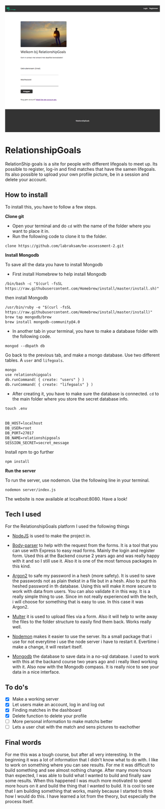 ![alt text](https://github.com/labraksam/assessment-2.md/blob/master/screenshot.png "RelationshipGoals")


# RelationshipGoals
RelationShip goals is a site for people with different lifegoals to meet up. Its possible to register, log-in and find matches that have the samen lifegoals. Its also possible to upload your own profile picture, be in a session and delete your account.

## How to install
To install this, you have to follow a few steps.

**Clone git**

* Open your terminal and do ```cd``` with the name of the folder where you want to place it in.
* Run the following code to clone it to the folder.

```
clone https://github.com/labraksam/be-assessment-2.git
```

**Install Mongodb**

To save all the data you have to install Mongodb

* First install Homebrew to help install Mongodb

```
/bin/bash -c "$(curl -fsSL https://raw.githubusercontent.com/Homebrew/install/master/install.sh)"
```

then install Mongodb

```
/usr/bin/ruby -e "$(curl -fsSL https://raw.githubusercontent.com/Homebrew/install/master/install)"
brew tap mongodb/brew
brew install mongodb-community@4.0
```

* In another tab in your terminal, you have to make a database folder with the following code.

```
mongod --dbpath db
```

Go back to the previous tab, and make a mongo database. Use two different tables. A ```user``` and ```lifegoals```.
```
mongo
use relationshipgoals
db.runCommand( { create: "users" } )
db.runCommand( { create: "lifegoals" } )
```

* After creating it, you have to make sure the database is connected. ```cd``` to the main folder where you store the secret database info.
```
touch .env


DB_HOST=localhost
DB_USER=root
DB_PORT=27017
DB_NAME=relationshipgoals
SESSION_SECRET=secret_message
```

Install npm to go further

```
npm install
```

**Run the server**

To run the server, use nodemon. Use the following line in your terminal.
```
nodemon server/index.js
```
The website is now available at localhost:8080. Have a look!

## Tech I used
For the RelationshipGoals platform I used the following things

* [NodeJS](https://nodejs.org/en/) is used to make the project in. 

* [Body-parser](https://www.npmjs.com/package/body-parser) to help with the request from the forms. It is a tool that you can use with Express to easy read forms. Mainly the login and register form. Used this at the Backend course 2 years ago and was really happy with it and so I still use it. Also it is one of the most famous packages in this kind. 

* [Argon2](https://www.npmjs.com/package/argon2) to safe my password in a hesh (more safety). It is used to save the passwords not as plain thekst in a file but in a hesh. Also to put this heshed password in th database. Using this will make it more secure to work with data from users. You can also validate it in this way. It is a really simple thing to use. Since im not really experienced with the tech, i will choose for something that is easy to use. In this case it was Argon2. 

* [Multer](https://www.npmjs.com/package/multer) it is used to upload files via a form. Also it will help to write away the files to the folder structure to easily find them back. Works really well. 

* [Nodemon](https://github.com/remy/nodemon) makes it easier to use the server. Its a small package that i use for not everytime i use the node server i have to restart it. Evertime i make a change, it will restart itself. 

* [Mongodb](https://www.mongodb.com/) the database to save data in a no-sql database. I used to work with this at the backand course two years ago and i really liked working with it. Also now with the Mongodb compass. It is really nice to see your data in a nice interface.

## To do's
- [x] Make a working server
- [x] Let users make an account, log in and log out
- [x] Finding matches in the dashboard
- [x] Delete function to delete your profile
- [ ] More personal information to make matchs better
- [ ] Lets a user chat with the match and sens pictures to eachother

## Final words
For me this was a tough course, but after all very interesting. In the beginning it was a lot of information that I didn't know what to do with. I like to work on something where you can see results. For me it was difficult to build something and see almost nothing change. After many more hours than expected, I was able to build what I wanted to build and finally saw some results. When this happened I was much more motivated to spend more hours on it and build the thing that I wanted to build. It is cool to see that I am building something that works, mainly because I started to think how I would do this. I have learned a lot from the theory, but especially the process itself.
